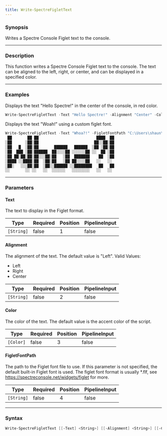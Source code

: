 ```yaml
---
title: Write-SpectreFigletText
---
```




### Synopsis
Writes a Spectre Console Figlet text to the console.

---

### Description

This function writes a Spectre Console Figlet text to the console. The text can be aligned to the left, right, or center, and can be displayed in a specified color.

---

### Examples
Displays the text "Hello Spectre!" in the center of the console, in red color.

```powershell
Write-SpectreFigletText -Text "Hello Spectre!" -Alignment "Center" -Color "Red"
```
Displays the text "Woah!" using a custom figlet font.

```powershell
Write-SpectreFigletText -Text "Whoa?!" -FigletFontPath "C:\Users\shaun\Downloads\3d.flf"
 ██       ██ ██                          ████  ██
░██      ░██░██                         ██░░██░██
░██   █  ░██░██       ██████   ██████  ░██ ░██░██
░██  ███ ░██░██████  ██░░░░██ ░░░░░░██ ░░  ██ ░██
░██ ██░██░██░██░░░██░██   ░██  ███████    ██  ░██
░████ ░░████░██  ░██░██   ░██ ██░░░░██   ░░   ░░
░██░   ░░░██░██  ░██░░██████ ░░████████   ██   ██
░░       ░░ ░░   ░░  ░░░░░░   ░░░░░░░░   ░░   ░░
```

---

### Parameters
#### **Text**
The text to display in the Figlet format.

|Type      |Required|Position|PipelineInput|
|----------|--------|--------|-------------|
|`[String]`|false   |1       |false        |

#### **Alignment**
The alignment of the text. The default value is "Left".
Valid Values:

* Left
* Right
* Center

|Type      |Required|Position|PipelineInput|
|----------|--------|--------|-------------|
|`[String]`|false   |2       |false        |

#### **Color**
The color of the text. The default value is the accent color of the script.

|Type     |Required|Position|PipelineInput|
|---------|--------|--------|-------------|
|`[Color]`|false   |3       |false        |

#### **FigletFontPath**
The path to the Figlet font file to use. If this parameter is not specified, the default built-in Figlet font is used.
The figlet font format is usually *.flf, see https://spectreconsole.net/widgets/figlet for more.

|Type      |Required|Position|PipelineInput|
|----------|--------|--------|-------------|
|`[String]`|false   |4       |false        |

---

### Syntax
```powershell
Write-SpectreFigletText [[-Text] <String>] [[-Alignment] <String>] [[-Color] <Color>] [[-FigletFontPath] <String>] [<CommonParameters>]
```

